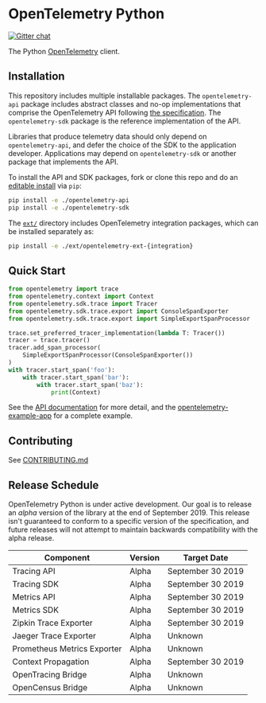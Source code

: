 # OpenTelemetry Python
[![Gitter chat][gitter-image]][gitter-url]

[gitter-image]: https://badges.gitter.im/open-telemetry/opentelemetry-python.svg
[gitter-url]: https://gitter.im/open-telemetry/opentelemetry-python?utm_source=badge&utm_medium=badge&utm_campaign=pr-badge&utm_content=badge

The Python [OpenTelemetry](https://opentelemetry.io/) client.

## Installation

This repository includes multiple installable packages. The `opentelemetry-api`
package includes abstract classes and no-op implementations that comprise the OpenTelemetry API following
[the
specification](https://github.com/open-telemetry/opentelemetry-specification).
The `opentelemetry-sdk` package is the reference implementation of the API.

Libraries that produce telemetry data should only depend on `opentelemetry-api`,
and defer the choice of the SDK to the application developer. Applications may
depend on `opentelemetry-sdk` or another package that implements the API. 

To install the API and SDK packages, fork or clone this repo and do an
[editable
install](https://pip.pypa.io/en/stable/reference/pip_install/#editable-installs)
via `pip`:

```sh
pip install -e ./opentelemetry-api
pip install -e ./opentelemetry-sdk
```

The
[`ext/`](https://github.com/open-telemetry/opentelemetry-python/tree/master/ext)
directory includes OpenTelemetry integration packages, which can be installed
separately as:

```sh
pip install -e ./ext/opentelemetry-ext-{integration}
```

## Quick Start

```python
from opentelemetry import trace
from opentelemetry.context import Context
from opentelemetry.sdk.trace import Tracer
from opentelemetry.sdk.trace.export import ConsoleSpanExporter
from opentelemetry.sdk.trace.export import SimpleExportSpanProcessor

trace.set_preferred_tracer_implementation(lambda T: Tracer())
tracer = trace.tracer()
tracer.add_span_processor(
    SimpleExportSpanProcessor(ConsoleSpanExporter())
)
with tracer.start_span('foo'):
    with tracer.start_span('bar'):
        with tracer.start_span('baz'):
            print(Context)
```

See the [API
documentation](https://open-telemetry.github.io/opentelemetry-python/) for more
detail, and the
[opentelemetry-example-app](./examples/opentelemetry-example-app/README.rst)
for a complete example.

## Contributing

See [CONTRIBUTING.md](CONTRIBUTING.md)

## Release Schedule

OpenTelemetry Python is under active development. Our goal is to release an
_alpha_ version of the library at the end of September 2019. This release isn't
guaranteed to conform to a specific version of the specification, and future
releases will not attempt to maintain backwards compatibility with the alpha
release.

| Component                   | Version | Target Date       |
| --------------------------- | ------- | ----------------- |
| Tracing API                 | Alpha   | September 30 2019 |
| Tracing SDK                 | Alpha   | September 30 2019 |
| Metrics API                 | Alpha   | September 30 2019 |
| Metrics SDK                 | Alpha   | September 30 2019 |
| Zipkin Trace Exporter       | Alpha   | September 30 2019 |
| Jaeger Trace Exporter       | Alpha   | Unknown           |
| Prometheus Metrics Exporter | Alpha   | Unknown           |
| Context Propagation         | Alpha   | September 30 2019 |
| OpenTracing Bridge          | Alpha   | Unknown           |
| OpenCensus Bridge           | Alpha   | Unknown           |
